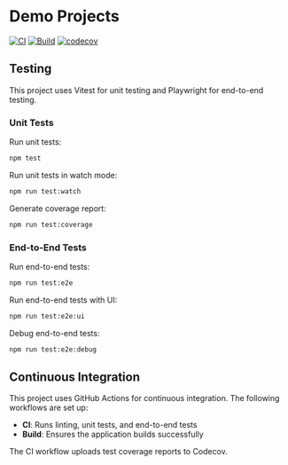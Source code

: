 # Demo Projects

[![CI](https://github.com/hulin32/demo.hulin.dev/actions/workflows/ci.yml/badge.svg)](https://github.com/hulin32/demo.hulin.dev/actions/workflows/ci.yml)
[![Build](https://github.com/hulin32/demo.hulin.dev/actions/workflows/build.yml/badge.svg)](https://github.com/hulin32/demo.hulin.dev/actions/workflows/build.yml)
[![codecov](https://codecov.io/gh/hulin32/demo.hulin.dev/branch/main/graph/badge.svg)](https://codecov.io/gh/hulin32/demo.hulin.dev)

## Testing

This project uses Vitest for unit testing and Playwright for end-to-end testing.

### Unit Tests

Run unit tests:

```bash
npm test
```

Run unit tests in watch mode:

```bash
npm run test:watch
```

Generate coverage report:

```bash
npm run test:coverage
```

### End-to-End Tests

Run end-to-end tests:

```bash
npm run test:e2e
```

Run end-to-end tests with UI:

```bash
npm run test:e2e:ui
```

Debug end-to-end tests:

```bash
npm run test:e2e:debug
```

## Continuous Integration

This project uses GitHub Actions for continuous integration. The following workflows are set up:

- **CI**: Runs linting, unit tests, and end-to-end tests
- **Build**: Ensures the application builds successfully

The CI workflow uploads test coverage reports to Codecov.